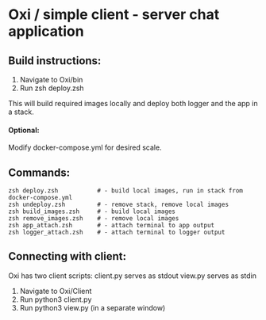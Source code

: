 # Oxi / simple client - server chat application
## Build instructions:

1. Navigate to Oxi/bin
2. Run zsh deploy.zsh 

This will build required images locally 
and deploy both logger and the app in
a stack. 

#### Optional:
Modify docker-compose.yml for desired scale.

## Commands:
    zsh deploy.zsh           # - build local images, run in stack from docker-compose.yml
    zsh undeploy.zsh         # - remove stack, remove local images
    zsh build_images.zsh     # - build local images
    zsh remove_images.zsh    # - remove local images
    zsh app_attach.zsh       # - attach terminal to app output
    zsh logger_attach.zsh    # - attach terminal to logger output

## Connecting with client:
Oxi has two client scripts:
    client.py serves as stdout 
    view.py serves as stdin

1. Navigate to Oxi/Client
2. Run python3 client.py
3. Run python3 view.py (in a separate window)
